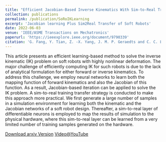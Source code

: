 ```yaml
---
title: "Efficient Jacobian-Based Inverse Kinematics With Sim-to-Real Transfer of Soft Robots by Learning"
collection: publications
permalink: /publication/SoRoIKLearning
excerpt: 'Jacobian learning Plus Sim2Real Transfer of Soft Robots'
date: 2022-06-03
venue: 'IEEE/ASME Transactions on Mechatronics'
paperurl: 'https://ieeexplore.ieee.org/document/9790339'
citation: 'G. Fang, Y. Tian, Z. -X. Yang, J. M. P. Geraedts and C. C. L. Wang, "Efficient Jacobian-Based Inverse Kinematics With Sim-to-Real Transfer of Soft Robots by Learning," in IEEE/ASME Transactions on Mechatronics, 2022'
---
```

This article presents an efficient learning-based method to solve the inverse kinematic (IK) problem on soft robots with highly nonlinear deformation. The major challenge of efficiently computing IK for such robots is due to the lack of analytical formulation for either forward or inverse kinematics. 
To address this challenge, we employ neural networks to learn both the mapping function of forward kinematics and also the Jacobian of this function. As a result, Jacobian-based iteration can be applied to solve the IK problem. A sim-to-real training transfer strategy is conducted to make this approach more practical. 
We first generate a large number of samples in a simulation environment for learning both the kinematic and the Jacobian networks of a soft robot design. Thereafter, a sim-to-real layer of differentiable neurons is employed to map the results of simulation to the physical hardware, 
where this sim-to-real layer can be learned from a very limited number of training samples generated on the hardware.

[Download arxiv Version](https://arxiv.org/pdf/2012.13965.pdf)
[Video@YouTube](https://www.youtube.com/watch?v=vv7u0SkDXCQ&feature=youtu.be)
